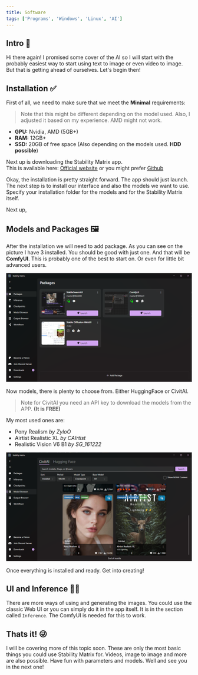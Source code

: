 ```yaml
---
title: Software
tags: ['Programs', 'Windows', 'Linux', 'AI']
---
```


## Intro 👋

Hi there again! I promised some cover of the AI so I will start with the probably easiest way to start using text to image or even video to image. But that is getting ahead of ourselves. Let's begin then!

## Installation ✅

First of all, we need to make sure that we meet the **Minimal** requirements:
> Note that this might be different depending on the model used.
> Also, I adjusted it based on my experience. AMD might not work.

* **GPU:** Nvidia, AMD (5GB+)
* **RAM:** 12GB+
* **SSD:** 20GB of free space (Also depending on the models used. **HDD possible**)


Next up is downloading the Stability Matrix app. <br />
This is available here: 
[Official website](https://lykos.ai/downloads/) or you might prefer [Github](https://github.com/LykosAI/StabilityMatrix/)

Okay, the installation is pretty straight forward. The app should just launch.
The next step is to install our interface and also the models we want to use.
Specify your installation folder for the models and for the Stability Matrix itself.

Next up,

## Models and Packages 🖼️

After the installation we will need to add package. As you can see on the picture I have 3 installed. You should be good with just one. And that will be **ComfyUI**.
This is probably one of the best to start on. Or even for little bit advanced users.

![Stab](/index/StabilityMatrix/stab1.png)

Now models, there is plenty to choose from. Either HuggingFace or CivitAI.
> Note for CivitAI you need an API key to download the models from the APP. **(It is FREE)**


My most used ones are: 
* Pony Realism *by ZyloO*
* Airtist Realistic XL *by CAIrtist*
* Realistic Vision V6 B1 *by SG_161222*

![Stab](/index/StabilityMatrix/stab2.png)


Once everything is installed and ready. Get into creating!


## UI and Inference 👨‍💻

There are more ways of using and generating the images. 
You could use the classic Web UI or you can simply do it in the app itself.
It is in the section called ```Inference```. The ComfyUI is needed for this to work.

## Thats it! 😜

I will be covering more of this topic soon. These are only the most basic things you could use Stability Matrix for. Videos, image to image and more are also possible.
Have fun with parameters and models. Well and see you in the next one!

